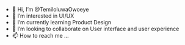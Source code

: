 - 👋 Hi, I’m @TemiloluwaOwoeye
- 👀 I’m interested in UI/UX
- 🌱 I’m currently learning Product Design
- 💞️ I’m looking to collaborate on User interface and user experience
- 📫 How to reach me ...

<!---
TemiloluwaOwoeye/TemiloluwaOwoeye is a ✨ special ✨ repository because its `README.md` (this file) appears on your GitHub profile.
You can click the Preview link to take a look at your changes.
--->
